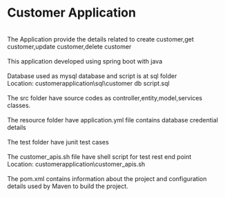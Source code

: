 # Customer Application


<br> The Application provide the details related to create customer,get customer,update customer,delete customer
<br><br> This application developed using spring boot with java
<br><br> Database used as mysql database and script is at sql folder
    <br>  Location:  customerapplication\sql\customer db script.sql
<br><br> The src folder have source codes as controller,entity,model,services classes.
<br><br> The resource folder have application.yml file contains database credential details
<br><br> The test folder have junit test cases
<br><br> The customer_apis.sh file have shell script for test rest end point
  <br>   Location:  customerapplication\customer_apis.sh
<br><br> The pom.xml contains information about the project and configuration details used by Maven to build the project. 

